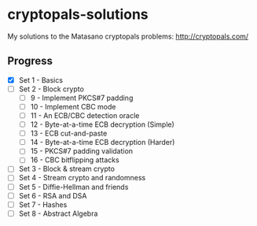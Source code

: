 # cryptopals-solutions
My solutions to the Matasano cryptopals problems: http://cryptopals.com/

## Progress

- [x] Set 1 - Basics
- [ ] Set 2 - Block crypto
  - [ ] 9 - Implement PKCS#7 padding
  - [ ] 10 - Implement CBC mode
  - [ ] 11 - An ECB/CBC detection oracle
  - [ ] 12 - Byte-at-a-time ECB decryption (Simple)
  - [ ] 13 - ECB cut-and-paste
  - [ ] 14 - Byte-at-a-time ECB decryption (Harder)
  - [ ] 15 - PKCS#7 padding validation
  - [ ] 16 - CBC bitflipping attacks
- [ ] Set 3 - Block & stream crypto
- [ ] Set 4 - Stream crypto and randomness
- [ ] Set 5 - Diffie-Hellman and friends
- [ ] Set 6 - RSA and DSA
- [ ] Set 7 - Hashes
- [ ] Set 8 - Abstract Algebra
